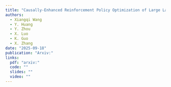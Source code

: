 ```yaml
---
title: "Causally-Enhanced Reinforcement Policy Optimization of Large Language Models"
authors:
  - Xiangqi Wang
  - Y. Huang
  - Y. Zhou
  - X. Luo
  - K. Guo
  - X. Zhang
date: "2025-09-18"
publication: "Arxiv:"
links:
  pdf: "arxiv:"
  code: ""
  slides: ""
  video: ""
---
```

